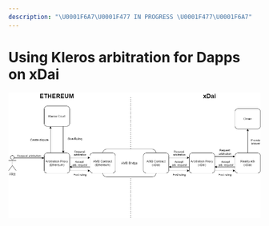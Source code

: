 ```yaml
---
description: "\U0001F6A7\U0001F477 IN PROGRESS \U0001F477\U0001F6A7"
---
```


# Using Kleros arbitration for Dapps on xDai

![](../../.gitbook/assets/kleros_reality.eth_arbitration_for_omen_on_xdai.png)



